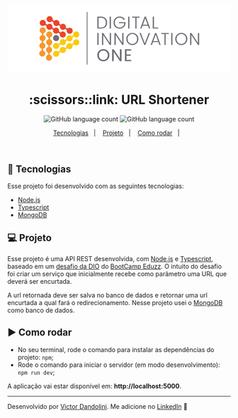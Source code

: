 <p align="center">
  <img src="https://github.com/victordandolini/Genesis-Game/blob/main/assets/banner.png" alt="DIO" title="Digital Innovation One">
</p>

<h1 align="center">
  :scissors::link: URL Shortener
</h1>

<p align="center">
  <img alt="GitHub language count" src="https://img.shields.io/github/languages/count/victordandolini/url-shortener.svg">
  <img alt="GitHub language count" src="https://img.shields.io/github/languages/top/victordandolini/url-shortener.svg">
</p>

<p align="center">
  <a href="#rocket-tecnologias">Tecnologias</a>&nbsp;&nbsp;&nbsp;|&nbsp;&nbsp;&nbsp;
  <a href="#-projeto">Projeto</a>&nbsp;&nbsp;&nbsp;|&nbsp;&nbsp;&nbsp;
  <a href="#arrow_forward-como-rodar">Como rodar</a>&nbsp;&nbsp;&nbsp;|&nbsp;&nbsp;&nbsp;
</p>

<br>

## :rocket: Tecnologias

Esse projeto foi desenvolvido com as seguintes tecnologias:

- [Node.js](https://nodejs.org/en/)
- [Typescript](https://www.typescriptlang.org/)
- [MongoDB](https://docs.mongodb.com/)

## 💻 Projeto

Esse projeto é uma API REST desenvolvida, com [Node.js](https://nodejs.org/en/) e [Typescript](https://www.typescriptlang.org/), baseado em um [desafio da DIO](https://web.dio.me/project/construindo-encurtador-de-url/learning/8ca36e2c-683d-4f63-b2b0-6a6695bdf155?back=/track/eduzz-fullstack-developer-3&tab=undefined&moduleId=undefined) do [BootCamp Eduzz](https://web.dio.me/track/eduzz-fullstack-developer-3). O intuito do desafio foi criar um serviço que inicialmente recebe como parâmetro uma URL que deverá ser encurtada.

A url retornada deve ser salva no banco de dados e retornar uma url encurtada a qual fará o redirecionamento. 
Nesse projeto usei o [MongoDB](https://docs.mongodb.com/) como banco de dados.

## :arrow_forward: Como rodar

- No seu terminal, rode o comando para instalar as dependências do projeto: `npm`;
- Rode o comando para iniciar o servidor (em modo desenvolvimento): `npm run dev`;

A aplicação vai estar disponível em: **http://localhost:5000**.

---

Desenvolvido por [Victor Dandolini](https://github.com/victordandolini). Me adicione no [LinkedIn](https://www.linkedin.com/in/victordandolini/) :wave:

